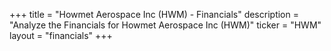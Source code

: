 +++
title = "Howmet Aerospace Inc (HWM) - Financials"
description = "Analyze the Financials for Howmet Aerospace Inc (HWM)"
ticker = "HWM"
layout = "financials"
+++

